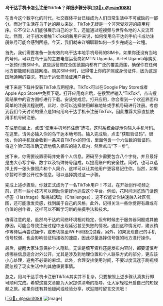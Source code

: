 **乌干达手机卡怎么注册TikTok？详细步骤分享[[TG💪+ @esim1088](https://t.me/s/esim1088)]**

在当今这个数字化的时代，社交媒体平台已经成为人们日常生活中不可或缺的一部分。而对于生活在乌干达的朋友来说，TikTok无疑是一个非常受欢迎的应用程序。它不仅让人们能够展示自己的才艺，还能通过短视频与世界各地的人交流互动。然而，对于初次接触TikTok的新用户来说，如何使用乌干达的手机卡成功注册账号可能会感到困惑。今天，我们就来详细聊聊如何一步步完成这一过程。

首先，我们需要准备一张有效的乌干达本地手机号码的SIM卡。如果你还没有当地的号码，可以在乌干达的主要电信运营商如MTN Uganda、Airtel Uganda等购买一张预付费SIM卡。这些运营商在全国范围内都有广泛的覆盖范围，确保你在任何地方都能顺利连接网络。购买SIM卡时，记得带上你的护照或身份证件，因为这是国际通用的要求，有助于运营商验证用户身份。

接下来是下载并安装TikTok应用程序。TikTok可以在Google Play Store或者Apple App Store中免费下载。打开应用商店后，在搜索栏输入“TikTok”，点击搜索结果中的官方图标进行下载。安装完成后，打开应用，你会看到一个欢迎界面和简单的注册流程说明。此时，你可以选择使用邮箱地址或手机号码进行注册。考虑到我们今天讨论的重点是如何用乌干达手机卡注册TikTok，因此推荐大家直接使用手机号码注册。

在注册页面上，点击“使用手机号码注册”选项。这时系统会提示你输入手机号码。在这里，请务必输入你的乌干达本地号码。输入完成后，点击“获取验证码”。很快，你的手机就会收到一条来自TikTok的短信，里面包含一个六位数的验证码。将这个验证码准确无误地填入相应的输入框内，然后点击“下一步”。

接下来，你需要设置密码并完善个人信息。密码至少需要包含八个字符，并且最好是由大小写字母、数字以及特殊符号组成，以提高账户的安全性。同时，也可以选择上传一张头像照片和个人简介，这样可以让其他用户更容易记住你。当然，如果你暂时不想公开过多信息，可以选择跳过这一步骤。

完成上述步骤后，你就正式成为了一名TikTok用户！不过，在开始创作视频之前，还有一些小技巧可以帮助你更好地适应这个平台。例如，花时间浏览热门话题标签（Hashtags）和挑战活动（Challenges），这不仅能让你快速融入社区氛围，还可能激发灵感，找到属于自己的风格。此外，记得关注一些你觉得有趣或有价值的创作者，这样可以不断学习新的拍摄手法和技术。

值得注意的是，虽然乌干达的网络环境相对稳定，但有时候由于服务器问题或其他原因，可能会导致注册过程中出现延迟甚至失败的情况。遇到这种情况时，建议稍作等待后再尝试操作，或者切换至Wi-Fi网络试试看。另外，如果发现自己的手机信号较弱，也会影响验证码接收的速度，因此尽量选择信号强的地方进行操作。

最后，提醒大家注意保护个人隐私。无论是填写资料还是发布内容时，都要谨慎考虑哪些信息适合对外公开。尤其是涉及到地理位置和个人联系方式的部分，更应该小心处理，避免不必要的麻烦。此外，合理安排使用时间，不要过度沉迷于刷视频而忽视了现实生活中的其他重要事情。

总之，用乌干达手机卡注册TikTok其实并不复杂，只要按照上述步骤认真执行即可顺利完成。希望这篇文章能为大家提供清晰的指导，让大家轻松开启自己的短视频之旅。如果你还有其他疑问或经验分享，欢迎随时留言交流哦！

[[TG💪+ @esim1088](https://t.me/s/esim1088) ![Image](https://i.postimg.cc/4NQfJmqS/Snipaste-2025-05-13-00-14-12.png)]